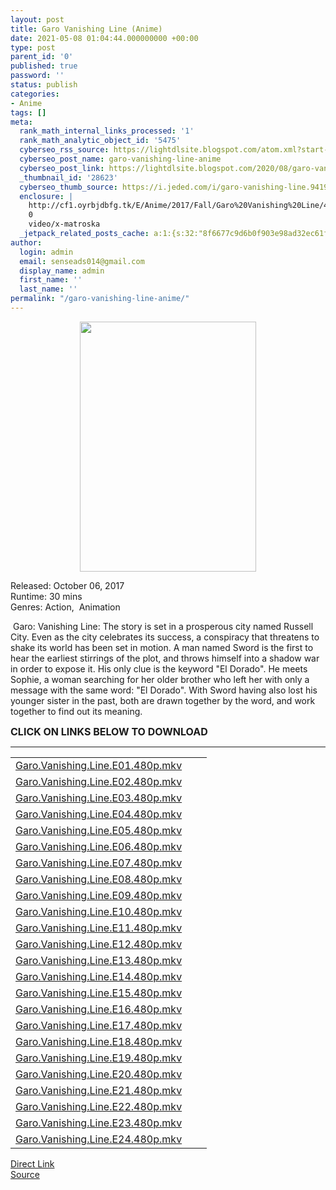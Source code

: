 ```yaml
---
layout: post
title: Garo Vanishing Line (Anime)
date: 2021-05-08 01:04:44.000000000 +00:00
type: post
parent_id: '0'
published: true
password: ''
status: publish
categories:
- Anime
tags: []
meta:
  rank_math_internal_links_processed: '1'
  rank_math_analytic_object_id: '5475'
  cyberseo_rss_source: https://lightdlsite.blogspot.com/atom.xml?start-index=1
  cyberseo_post_name: garo-vanishing-line-anime
  cyberseo_post_link: https://lightdlsite.blogspot.com/2020/08/garo-vanishing-line-anime.html
  _thumbnail_id: '28623'
  cyberseo_thumb_source: https://i.jeded.com/i/garo-vanishing-line.94191.jpg
  enclosure: |
    http://cf1.oyrbjdbfg.tk/E/Anime/2017/Fall/Garo%20Vanishing%20Line/480p/Garo.Vanishing.Line.E24.480p.AnimDL.ir.mkv
    0
    video/x-matroska
  _jetpack_related_posts_cache: a:1:{s:32:"8f6677c9d6b0f903e98ad32ec61f8deb";a:2:{s:7:"expires";i:1663465252;s:7:"payload";a:3:{i:0;a:1:{s:2:"id";i:29373;}i:1;a:1:{s:2:"id";i:27116;}i:2;a:1:{s:2:"id";i:29533;}}}}
author:
  login: admin
  email: senseads014@gmail.com
  display_name: admin
  first_name: ''
  last_name: ''
permalink: "/garo-vanishing-line-anime/"
---
```

<div class="separator" style="clear: both; text-align: center;">
<a href="https://i.jeded.com/i/garo-vanishing-line.94191.jpg" style="margin-left: 1em; margin-right: 1em;"><img border="0" data-original-height="800" data-original-width="566" height="400" src="{{ site.baseurl }}/assets/2021/05/garo-vanishing-line.94191.jpg" width="282" /></a></div>
<p>
Released: October 06, 2017<br />
Runtime: 30 mins<br />
Genres: Action,&nbsp; Animation
<p>&nbsp;Garo: Vanishing Line: The story is set in a prosperous city named Russell City. Even as the city celebrates its success, a conspiracy that threatens to shake its world has been set in motion. A man named Sword is the first to hear the earliest stirrings of the plot, and throws himself into a shadow war in order to expose it. His only clue is the keyword "El Dorado". He meets Sophie, a woman searching for her older brother who left her with only a message with the same word: "El Dorado". With Sword having also lost his younger sister in the past, both are drawn together by the word, and work together to find out its meaning.</p>
<p><span style="font-size: 16px;"><b>CLICK ON LINKS BELOW TO DOWNLOAD </b></span><br />
</p>
<hr />
<table id="list">
<tbody>
<tr>
<td class="link"><a href="http://cf1.oyrbjdbfg.tk/E/Anime/2017/Fall/Garo%20Vanishing%20Line/480p/Garo.Vanishing.Line.E01.480p.AnimDL.ir.mkv" title="Garo.Vanishing.Line.E01.480p.mkv">Garo.Vanishing.Line.E01.480p.mkv</a></td>
<td class="size"></td>
<td class="date"></td>
</tr>
<tr>
<td class="link"><a href="http://cf1.oyrbjdbfg.tk/E/Anime/2017/Fall/Garo%20Vanishing%20Line/480p/Garo.Vanishing.Line.E02.480p.AnimDL.ir.mkv" title="Garo.Vanishing.Line.E02.480p.mkv">Garo.Vanishing.Line.E02.480p.mkv</a></td>
<td class="size"></td>
<td class="date"></td>
</tr>
<tr>
<td class="link"><a href="http://cf1.oyrbjdbfg.tk/E/Anime/2017/Fall/Garo%20Vanishing%20Line/480p/Garo.Vanishing.Line.E03.480p.AnimDL.ir.mkv" title="Garo.Vanishing.Line.E03.480p.mkv">Garo.Vanishing.Line.E03.480p.mkv</a></td>
<td class="size"></td>
<td class="date"></td>
</tr>
<tr>
<td class="link"><a href="http://cf1.oyrbjdbfg.tk/E/Anime/2017/Fall/Garo%20Vanishing%20Line/480p/Garo.Vanishing.Line.E04.480p.AnimDL.ir.mkv" title="Garo.Vanishing.Line.E04.480p.mkv">Garo.Vanishing.Line.E04.480p.mkv</a></td>
<td class="size"></td>
<td class="date"></td>
</tr>
<tr>
<td class="link"><a href="http://cf1.oyrbjdbfg.tk/E/Anime/2017/Fall/Garo%20Vanishing%20Line/480p/Garo.Vanishing.Line.E05.480p.AnimDL.ir.mkv" title="Garo.Vanishing.Line.E05.480p.mkv">Garo.Vanishing.Line.E05.480p.mkv</a></td>
<td class="size"></td>
<td class="date"></td>
</tr>
<tr>
<td class="link"><a href="http://cf1.oyrbjdbfg.tk/E/Anime/2017/Fall/Garo%20Vanishing%20Line/480p/Garo.Vanishing.Line.E06.480p.AnimDL.ir.mkv" title="Garo.Vanishing.Line.E06.480p.mkv">Garo.Vanishing.Line.E06.480p.mkv</a></td>
<td class="size"></td>
<td class="date"></td>
</tr>
<tr>
<td class="link"><a href="http://cf1.oyrbjdbfg.tk/E/Anime/2017/Fall/Garo%20Vanishing%20Line/480p/Garo.Vanishing.Line.E07.480p.AnimDL.ir.mkv" title="Garo.Vanishing.Line.E07.480p.mkv">Garo.Vanishing.Line.E07.480p.mkv</a></td>
<td class="size"></td>
<td class="date"></td>
</tr>
<tr>
<td class="link"><a href="http://cf1.oyrbjdbfg.tk/E/Anime/2017/Fall/Garo%20Vanishing%20Line/480p/Garo.Vanishing.Line.E08.480p.AnimDL.ir.mkv" title="Garo.Vanishing.Line.E08.480p.mkv">Garo.Vanishing.Line.E08.480p.mkv</a></td>
<td class="size"></td>
<td class="date"></td>
</tr>
<tr>
<td class="link"><a href="http://cf1.oyrbjdbfg.tk/E/Anime/2017/Fall/Garo%20Vanishing%20Line/480p/Garo.Vanishing.Line.E09.480p.AnimDL.ir.mkv" title="Garo.Vanishing.Line.E09.480p.mkv">Garo.Vanishing.Line.E09.480p.mkv</a></td>
<td class="size"></td>
<td class="date"></td>
</tr>
<tr>
<td class="link"><a href="http://cf1.oyrbjdbfg.tk/E/Anime/2017/Fall/Garo%20Vanishing%20Line/480p/Garo.Vanishing.Line.E10.480p.AnimDL.ir.mkv" title="Garo.Vanishing.Line.E10.480p.mkv">Garo.Vanishing.Line.E10.480p.mkv</a></td>
<td class="size"></td>
<td class="date"></td>
</tr>
<tr>
<td class="link"><a href="http://cf1.oyrbjdbfg.tk/E/Anime/2017/Fall/Garo%20Vanishing%20Line/480p/Garo.Vanishing.Line.E11.480p.AnimDL.ir.mkv" title="Garo.Vanishing.Line.E11.480p.mkv">Garo.Vanishing.Line.E11.480p.mkv</a></td>
<td class="size"></td>
<td class="date"></td>
</tr>
<tr>
<td class="link"><a href="http://cf1.oyrbjdbfg.tk/E/Anime/2017/Fall/Garo%20Vanishing%20Line/480p/Garo.Vanishing.Line.E12.480p.AnimDL.ir.mkv" title="Garo.Vanishing.Line.E12.480p.mkv">Garo.Vanishing.Line.E12.480p.mkv</a></td>
<td class="size"></td>
<td class="date"></td>
</tr>
<tr>
<td class="link"><a href="http://cf1.oyrbjdbfg.tk/E/Anime/2017/Fall/Garo%20Vanishing%20Line/480p/Garo.Vanishing.Line.E13.480p.AnimDL.ir.mkv" title="Garo.Vanishing.Line.E13.480p.mkv">Garo.Vanishing.Line.E13.480p.mkv</a></td>
<td class="size"></td>
<td class="date"></td>
</tr>
<tr>
<td class="link"><a href="http://cf1.oyrbjdbfg.tk/E/Anime/2017/Fall/Garo%20Vanishing%20Line/480p/Garo.Vanishing.Line.E14.480p.AnimDL.ir.mkv" title="Garo.Vanishing.Line.E14.480p.mkv">Garo.Vanishing.Line.E14.480p.mkv</a></td>
<td class="size"></td>
<td class="date"></td>
</tr>
<tr>
<td class="link"><a href="http://cf1.oyrbjdbfg.tk/E/Anime/2017/Fall/Garo%20Vanishing%20Line/480p/Garo.Vanishing.Line.E15.480p.AnimDL.ir.mkv" title="Garo.Vanishing.Line.E15.480p.mkv">Garo.Vanishing.Line.E15.480p.mkv</a></td>
<td class="size"></td>
<td class="date"></td>
</tr>
<tr>
<td class="link"><a href="http://cf1.oyrbjdbfg.tk/E/Anime/2017/Fall/Garo%20Vanishing%20Line/480p/Garo.Vanishing.Line.E16.480p.AnimDL.ir.mkv" title="Garo.Vanishing.Line.E16.480p.mkv">Garo.Vanishing.Line.E16.480p.mkv</a></td>
<td class="size"></td>
<td class="date"></td>
</tr>
<tr>
<td class="link"><a href="http://cf1.oyrbjdbfg.tk/E/Anime/2017/Fall/Garo%20Vanishing%20Line/480p/Garo.Vanishing.Line.E17.480p.AnimDL.ir.mkv" title="Garo.Vanishing.Line.E17.480p.mkv">Garo.Vanishing.Line.E17.480p.mkv</a></td>
<td class="size"></td>
<td class="date"></td>
</tr>
<tr>
<td class="link"><a href="http://cf1.oyrbjdbfg.tk/E/Anime/2017/Fall/Garo%20Vanishing%20Line/480p/Garo.Vanishing.Line.E18.480p.AnimDL.ir.mkv" title="Garo.Vanishing.Line.E18.480p.mkv">Garo.Vanishing.Line.E18.480p.mkv</a></td>
<td class="size"></td>
<td class="date"></td>
</tr>
<tr>
<td class="link"><a href="http://cf1.oyrbjdbfg.tk/E/Anime/2017/Fall/Garo%20Vanishing%20Line/480p/Garo.Vanishing.Line.E19.480p.AnimDL.ir.mkv" title="Garo.Vanishing.Line.E19.480p.mkv">Garo.Vanishing.Line.E19.480p.mkv</a></td>
<td class="size"></td>
<td class="date"></td>
</tr>
<tr>
<td class="link"><a href="http://cf1.oyrbjdbfg.tk/E/Anime/2017/Fall/Garo%20Vanishing%20Line/480p/Garo.Vanishing.Line.E20.480p.AnimDL.ir.mkv" title="Garo.Vanishing.Line.E20.480p.mkv">Garo.Vanishing.Line.E20.480p.mkv</a></td>
<td class="size"></td>
<td class="date"></td>
</tr>
<tr>
<td class="link"><a href="http://cf1.oyrbjdbfg.tk/E/Anime/2017/Fall/Garo%20Vanishing%20Line/480p/Garo.Vanishing.Line.E21.480p.AnimDL.ir.mkv" title="Garo.Vanishing.Line.E21.480p.mkv">Garo.Vanishing.Line.E21.480p.mkv</a></td>
<td class="size"></td>
<td class="date"></td>
</tr>
<tr>
<td class="link"><a href="http://cf1.oyrbjdbfg.tk/E/Anime/2017/Fall/Garo%20Vanishing%20Line/480p/Garo.Vanishing.Line.E22.480p.AnimDL.ir.mkv" title="Garo.Vanishing.Line.E22.480p.mkv">Garo.Vanishing.Line.E22.480p.mkv</a></td>
<td class="size"></td>
<td class="date"></td>
</tr>
<tr>
<td class="link"><a href="http://cf1.oyrbjdbfg.tk/E/Anime/2017/Fall/Garo%20Vanishing%20Line/480p/Garo.Vanishing.Line.E23.480p.AnimDL.ir.mkv" title="Garo.Vanishing.Line.E23.480p.mkv">Garo.Vanishing.Line.E23.480p.mkv</a></td>
<td class="size"></td>
<td class="date"></td>
</tr>
<tr>
<td class="link"><a href="http://cf1.oyrbjdbfg.tk/E/Anime/2017/Fall/Garo%20Vanishing%20Line/480p/Garo.Vanishing.Line.E24.480p.AnimDL.ir.mkv" title="Garo.Vanishing.Line.E24.480p.mkv">Garo.Vanishing.Line.E24.480p.mkv</a></td>
</tr>
</tbody>
</table>
<link rel="stylesheet" href="https://cdnjs.cloudflare.com/ajax/libs/font-awesome/4.7.0/css/font-awesome.min.css" />
<div class="divbtn"> <a href="https://handymansurrender.com/fihup8buzv?key=94550f7ce39444073321dde3b8782f97" class="btn"><i class="fa fa-download"></i> Direct Link</a> <br /><a href="https://lightdlsite.blogspot.com/2020/08/garo-vanishing-line-anime.html">Source</a> </div>
